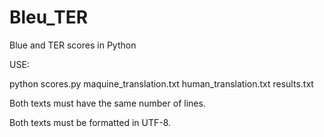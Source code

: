 # Bleu_TER
Blue and TER scores in Python


USE:

python scores.py maquine_translation.txt human_translation.txt results.txt

Both texts must have the same number of lines.

Both texts must be formatted in UTF-8.
